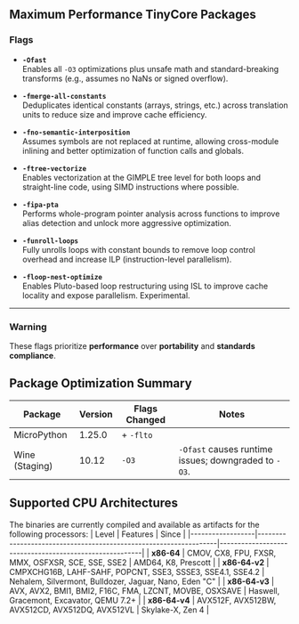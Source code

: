 ## Maximum Performance TinyCore Packages

### Flags

- **`-Ofast`**  
  Enables all `-O3` optimizations plus unsafe math and standard-breaking transforms (e.g., assumes no NaNs or signed overflow).

- **`-fmerge-all-constants`**  
  Deduplicates identical constants (arrays, strings, etc.) across translation units to reduce size and improve cache efficiency.

- **`-fno-semantic-interposition`**  
  Assumes symbols are not replaced at runtime, allowing cross-module inlining and better optimization of function calls and globals.

- **`-ftree-vectorize`**  
  Enables vectorization at the GIMPLE tree level for both loops and straight-line code, using SIMD instructions where possible.

- **`-fipa-pta`**  
  Performs whole-program pointer analysis across functions to improve alias detection and unlock more aggressive optimization.

- **`-funroll-loops`**  
  Fully unrolls loops with constant bounds to remove loop control overhead and increase ILP (instruction-level parallelism).

- **`-floop-nest-optimize`**  
  Enables Pluto-based loop restructuring using ISL to improve cache locality and expose parallelism. Experimental.

---

### Warning

These flags prioritize **performance** over **portability** and **standards compliance**.

## Package Optimization Summary

| Package        | Version  | Flags Changed                          | Notes                                                              |
|----------------|----------|----------------------------------------|--------------------------------------------------------------------|
| MicroPython    | 1.25.0   | + `-flto`                              |                                                                    |
| Wine (Staging) | 10.12    | `-O3`                                  | `-Ofast` causes runtime issues; downgraded to `-O3`.               |

## Supported CPU Architectures
The binaries are currently compiled and available as artifacts for the following processors:
| Level            | Features                                                         | Since                                                  |
|------------------|------------------------------------------------------------------|--------------------------------------------------------|
| **x86-64**       | CMOV, CX8, FPU, FXSR, MMX, OSFXSR, SCE, SSE, SSE2                | AMD64, K8, Prescott                                    |
| **x86-64-v2**    | CMPXCHG16B, LAHF-SAHF, POPCNT, SSE3, SSSE3, SSE4.1, SSE4.2       | Nehalem, Silvermont, Bulldozer, Jaguar, Nano, Eden "C" |
| **x86-64-v3**    | AVX, AVX2, BMI1, BMI2, F16C, FMA, LZCNT, MOVBE, OSXSAVE          | Haswell, Gracemont, Excavator, QEMU 7.2+               |
| **x86-64-v4**    | AVX512F, AVX512BW, AVX512CD, AVX512DQ, AVX512VL                  | Skylake-X, Zen 4                                       |


